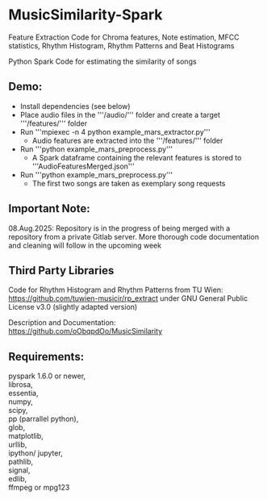 # MusicSimilarity-Spark
Feature Extraction Code for Chroma features, Note estimation, MFCC statistics, Rhythm Histogram, Rhythm Patterns and Beat Histograms

Python Spark Code for estimating the similarity of songs

## Demo:


- Install dependencies (see below)  
- Place audio files in the '''/audio/''' folder and create a target '''/features/''' folder  
- Run '''mpiexec -n 4 python example_mars_extractor.py'''  
	- Audio features are extracted into the '''/features/''' folder  
- Run '''python example\_mars\_preprocess.py'''  
	- A Spark dataframe containing the relevant features is stored to '''AudioFeaturesMerged.json'''  
- Run '''python example\_mars\_preprocess.py'''  
	- The first two songs are taken as exemplary song requests  



## Important Note:
08.Aug.2025: Repository is in the progress of being merged with a repository from a private Gitlab server. 
More thorough code documentation and cleaning will follow in the upcoming week

## Third Party Libraries

Code for Rhythm Histogram and Rhythm Patterns from TU Wien: https://github.com/tuwien-musicir/rp_extract under GNU General Public License v3.0
(slightly adapted version)

Description and Documentation: https://github.com/oObqpdOo/MusicSimilarity

## Requirements: 
pyspark 1.6.0 or newer,  
librosa,  
essentia,  
numpy,  
scipy,  
pp (parrallel python),  
glob,  
matplotlib,  
urllib,  
ipython/ jupyter,  
pathlib,  
signal,  
edlib,   
ffmpeg or mpg123  
